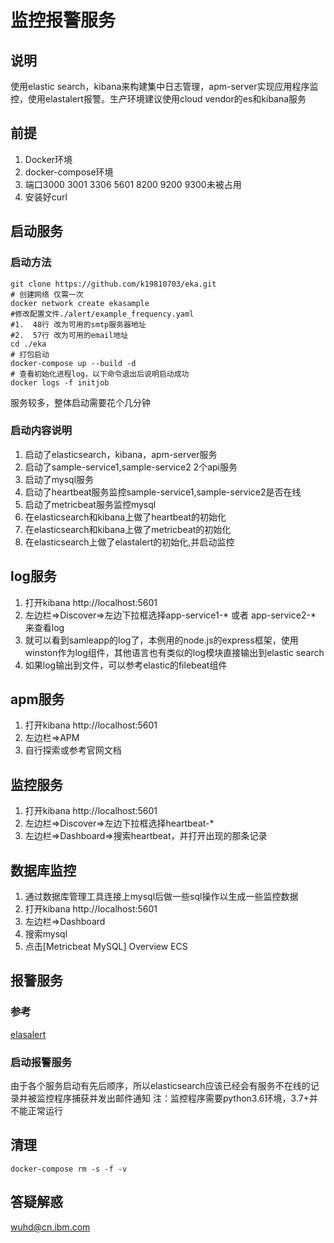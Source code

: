 # 监控报警服务

##  说明
使用elastic search，kibana来构建集中日志管理，apm-server实现应用程序监控，使用elastalert报警。生产环境建议使用cloud vendor的es和kibana服务

##  前提
1.  Docker环境
2.  docker-compose环境
3.  端口3000 3001 3306 5601 8200 9200 9300未被占用
4.  安装好curl

##  启动服务

### 启动方法
```SHELL
git clone https://github.com/k19810703/eka.git
# 创建网络 仅需一次
docker network create ekasample
#修改配置文件./alert/example_frequency.yaml
#1.  48行 改为可用的smtp服务器地址
#2.  57行 改为可用的email地址
cd ./eka
# 打包启动
docker-compose up --build -d
# 查看初始化进程log，以下命令退出后说明启动成功
docker logs -f initjob
```

服务较多，整体启动需要花个几分钟

### 启动内容说明
  1.  启动了elasticsearch，kibana，apm-server服务
  2.  启动了sample-service1,sample-service2 2个api服务
  3.  启动了mysql服务
  4.  启动了heartbeat服务监控sample-service1,sample-service2是否在线
  5.  启动了metricbeat服务监控mysql
  6.  在elasticsearch和kibana上做了heartbeat的初始化
  7.  在elasticsearch和kibana上做了metricbeat的初始化
  8.  在elasticsearch上做了elastalert的初始化,并启动监控

## log服务
  1.  打开kibana http://localhost:5601
  2.  左边栏=>Discover=>左边下拉框选择app-service1-* 或者 app-service2-* 来查看log
  4.  就可以看到samleapp的log了，本例用的node.js的express框架，使用winston作为log组件，其他语言也有类似的log模块直接输出到elastic search
  5.  如果log输出到文件，可以参考elastic的filebeat组件

##  apm服务
  1.  打开kibana http://localhost:5601
  2.  左边栏=>APM
  3.  自行探索或参考官网文档

## 监控服务
  1.  打开kibana http://localhost:5601
  2.  左边栏=>Discover=>左边下拉框选择heartbeat-*
  3.  左边栏=>Dashboard=>搜索heartbeat，并打开出现的那条记录

##  数据库监控
  1.  通过数据库管理工具连接上mysql后做一些sql操作以生成一些监控数据
  2.  打开kibana http://localhost:5601
  3.  左边栏=>Dashboard
  4.  搜索mysql
  5.  点击[Metricbeat MySQL] Overview ECS


##  报警服务

  ### 参考
  [elasalert](https://elastalert.readthedocs.io/en/latest/running_elastalert.html)

  ### 启动报警服务
  由于各个服务启动有先后顺序，所以elasticsearch应该已经会有服务不在线的记录并被监控程序捕获并发出邮件通知
  注：监控程序需要python3.6环境，3.7+并不能正常运行

##  清理
  ```SHELL
  docker-compose rm -s -f -v
  ```

## 答疑解惑
wuhd@cn.ibm.com
